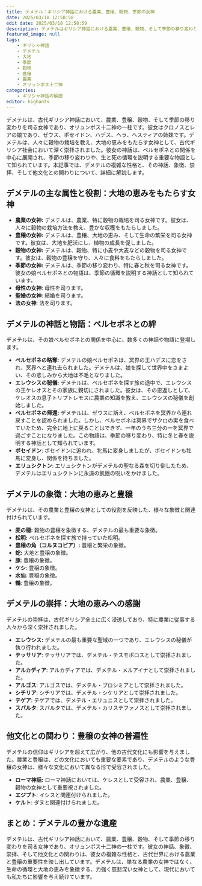 ```yaml
---
title: デメテル：ギリシア神話における農業、豊穣、穀物、季節の女神
date: 2025/03/18 12:58:58
edit date: 2025/03/18 12:58:59
description: デメテルはギリシア神話における農業、豊穣、穀物、そして季節の移り変わりを司る女神であり、オリュンポス十二神の一柱です。彼女は人々に穀物の栽培を教え、大地の恵みをもたらす女神として、古代ギリシア社会において深く崇拝されました。
featured_image: null
tags:
    - ギリシャ神話
    - デメテル
    - 大地
    - 季節
    - 穀物
    - 豊穣
    - 農業
    - オリュンポス十二神
categories:
    - ギリシャ神話の解説
editor: highants
---
```


デメテルは、古代ギリシア神話において、農業、豊穣、穀物、そして季節の移り変わりを司る女神であり、オリュンポス十二神の一柱です。彼女はクロノスとレアの娘であり、ゼウス、ポセイドン、ハデス、ヘラ、ヘスティアの姉妹です。デメテルは、人々に穀物の栽培を教え、大地の恵みをもたらす女神として、古代ギリシア社会において深く崇拝されました。彼女の神話は、ペルセポネとの関係を中心に展開され、季節の移り変わりや、生と死の循環を説明する重要な物語として知られています。本記事では、デメテルの複雑な性格と、その神話、象徴、崇拝、そして他文化との関わりについて、詳細に解説します。
<!--more-->

## デメテルの主な属性と役割：大地の恵みをもたらす女神

* **農業の女神:** デメテルは、農業、特に穀物の栽培を司る女神です。彼女は、人々に穀物の栽培方法を教え、豊かな収穫をもたらしました。
* **豊穣の女神:** デメテルは、豊穣、大地の恵み、そして生命の繁栄を司る女神です。彼女は、大地を肥沃にし、植物の成長を促しました。
* **穀物の女神:** デメテルは、穀物、特に小麦や大麦などの穀物を司る女神です。彼女は、穀物の豊穣を守り、人々に食料をもたらしました。
* **季節の女神:** デメテルは、季節の移り変わり、特に春と秋を司る女神です。彼女の娘ペルセポネとの物語は、季節の循環を説明する神話として知られています。
* **母性の女神**: 母性を司ります。
* **聖婚の女神**: 結婚を司ります。
* **法の女神**: 法を司ります。

## デメテルの神話と物語：ペルセポネとの絆

デメテルは、その娘ペルセポネとの関係を中心に、数多くの神話や物語に登場します。

* **ペルセポネの略奪:** デメテルの娘ペルセポネは、冥界の王ハデスに恋をされ、冥界へと連れ去られました。デメテルは、娘を探して世界中をさまよい、その悲しみから大地は不毛となりました。
* **エレウシスの秘儀:** デメテルは、ペルセポネを探す旅の途中で、エレウシスの王ケレオスとその家族に親切にされました。彼女は、その恩返しとして、ケレオスの息子トリプトレモスに農業の知識を教え、エレウシスの秘儀を創始しました。
* **ペルセポネの帰還:** デメテルは、ゼウスに訴え、ペルセポネを冥界から連れ戻すことを認められました。しかし、ペルセポネは冥界でザクロの実を食べていたため、完全に地上に戻ることはできず、一年のうち三分の一を冥界で過ごすことになりました。この物語は、季節の移り変わり、特に冬と春を説明する神話として知られています。
* **ポセイドン**: ポセイドンに追われ、牝馬に変身しましたが、ポセイドンも牡馬に変身し、関係を持ちました。
* **エリュシクトン**: エリュシクトンがデメテルの聖なる森を切り倒したため、デメテルはエリュシクトンに永遠の飢餓の呪いをかけました。

## デメテルの象徴：大地の恵みと豊穣

デメテルは、その農業と豊穣の女神としての役割を反映した、様々な象徴と関連付けられています。

* **麦の穂:** 穀物の豊穣を象徴する、デメテルの最も重要な象徴。
* **松明:** ペルセポネを探す旅で持っていた松明。
* **豊穣の角（コルヌコピア）:** 豊穣と繁栄の象徴。
* **蛇:** 大地と豊穣の象徴。
* **豚**: 豊穣の象徴。
* **ケシ**: 豊穣の象徴。
* **水仙**: 豊穣の象徴。
* **鶴**: 豊穣の象徴。

## デメテルの崇拝：大地の恵みへの感謝

デメテルの崇拝は、古代ギリシア全土に広く浸透しており、特に農業に従事する人々から深く崇拝されました。

* **エレウシス:** デメテルの最も重要な聖域の一つであり、エレウシスの秘儀が執り行われました。
* **テッサリア**: テッサリアでは、デメテル・テスモポロスとして崇拝されました。
* **アルカディア**: アルカディアでは、デメテル・メルアイナとして崇拝されました。
* **アルゴス**: アルゴスでは、デメテル・プロシミアとして崇拝されました。
* **シチリア**: シチリアでは、デメテル・シケリアとして崇拝されました。
* **テゲア**: テゲアでは、デメテル・エリュニスとして崇拝されました。
* **スパルタ**: スパルタでは、デメテル・カリステファノスとして崇拝されました。

## 他文化との関わり：豊穣の女神の普遍性

デメテルの信仰はギリシアを超えて広がり、他の古代文化にも影響を与えました。農業と豊穣は、どの文化においても重要な要素であり、デメテルのような豊穣の女神は、様々な文化において異なる形で受容されました。

* **ローマ神話:** ローマ神話においては、ケレスとして受容され、農業、豊穣、穀物の女神として重要視されました。
* **エジプト**: イシスと関連付けられました。
* **ケルト**: ダヌと関連付けられました。

## まとめ：デメテルの豊かな遺産

デメテルは、古代ギリシア神話において、農業、豊穣、穀物、そして季節の移り変わりを司る女神であり、オリュンポス十二神の一柱です。彼女の神話、象徴、崇拝、そして他文化との関わりは、彼女の複雑な性格と、古代世界における農業と豊穣の重要性を映し出しています。デメテルは、単なる農業の女神ではなく、生命の循環と大地の恵みを象徴する、力強く慈悲深い女神として、現代においても私たちに影響を与え続けています。
